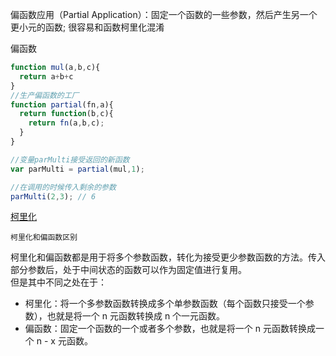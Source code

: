 
偏函数应用（Partial Application）：固定一个函数的一些参数，然后产生另一个更小元的函数;
很容易和函数柯里化混淆



偏函数
```js
function mul(a,b,c){
  return a+b+c
}
//生产偏函数的工厂
function partial(fn,a){
  return function(b,c){
    return fn(a,b,c);
  }
}

//变量parMulti接受返回的新函数
var parMulti = partial(mul,1);

//在调用的时候传入剩余的参数
parMulti(2,3); // 6
```

[柯里化](./函数柯里化curry.md)

`柯里化和偏函数区别`

柯里化和偏函数都是用于将多个参数函数，转化为接受更少参数函数的方法。传入部分参数后，处于中间状态的函数可以作为固定值进行复用。  
但是其中不同之处在于：
* 柯里化：将一个多参数函数转换成多个单参数函数（每个函数只接受一个参数），也就是将一个 n 元函数转换成 n 个一元函数。
* 偏函数：固定一个函数的一个或者多个参数，也就是将一个 n 元函数转换成一个 n - x 元函数。

